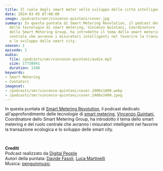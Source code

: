 ```yaml
---
title: Il ruolo degli smart meter nello sviluppo delle città intelligenti
date: 2024-03-05 07:00:00
image: /podcasts/smr/vincenzo-quintani/cover.jpg
summary: In questa puntata di Smart Metering Revolution, il podcast dedicato all'approfondimento
  delle tecnologie di smart metering, Vincenzo Quintani, Coordinatore
  dello Smart Metering Group, ha introdotto il tema dello smart metering e del ruolo
  centrale che avranno i misuratori intelligenti nel favorire la transazione ecologica
  e lo sviluppo delle smart city.
season: 1
episode: 1
audio:
  file: /podcasts/smr/vincenzo-quintani/audio.mp3
  size: 17738941
  duration: 1108
keywords:
- Smart Metering
- Contatori
imageset:
- /podcasts/smr/vincenzo-quintani/cover.1000x1000.webp
- /podcasts/smr/vincenzo-quintani/cover.2400x2400.jpeg
---
```


In questa puntata di [Smart Metering Revolution](https://www.innovabilitycircle.com/suom-2023/), il podcast dedicato all'approfondimento delle tecnologie di [smart metering](https://smg-anie.it/), [Vincenzo Quintani](https://www.linkedin.com/in/vincenzo-quintani-457990b9), Coordinatore dello Smart Metering Group, ha introdotto il tema dello smart metering e del ruolo centrale che avranno i misuratori intelligenti nel favorire la transazione ecologica e lo sviluppo delle smart city.

<br>

**Crediti**<br>
Podcast realizzato da [Digital People](https://w3id.org/digitalpeople)<br>
Autori della puntata: [Davide Fasoli](https://www.linkedin.com/in/davide-fasoli-2b3246179/), [Luca Martinelli](https://www.linkedin.com/in/luca-martinelli/)<br>
Musica: [penguinmusic](https://pixabay.com/users/penguinmusic-24940186/)